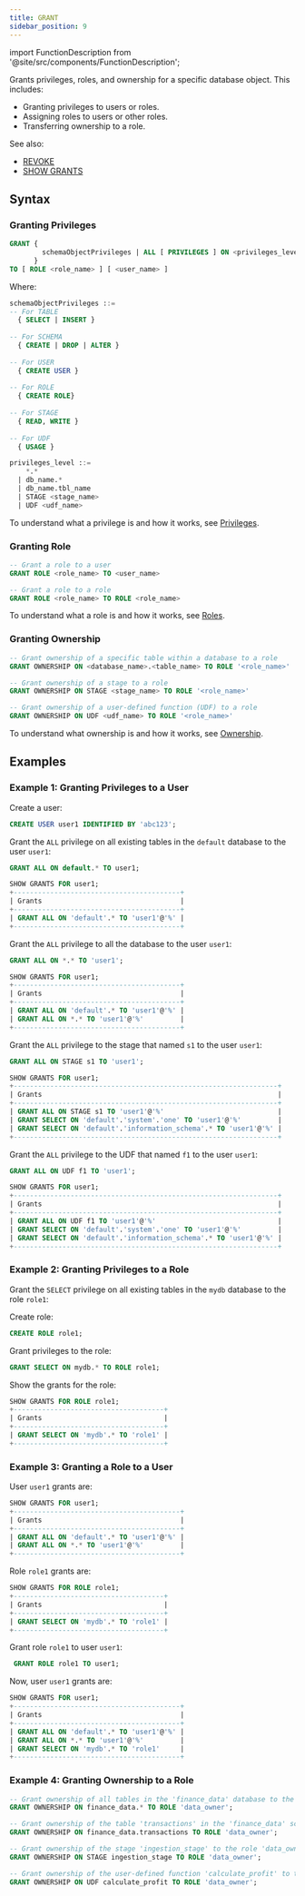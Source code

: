 ```yaml
---
title: GRANT
sidebar_position: 9
---
```

import FunctionDescription from '@site/src/components/FunctionDescription';

<FunctionDescription description="Introduced or updated: v1.2.275"/>

Grants privileges, roles, and ownership for a specific database object. This includes:

- Granting privileges to users or roles.
- Assigning roles to users or other roles.
- Transferring ownership to a role.

See also:

- [REVOKE](11-revoke.md)
- [SHOW GRANTS](22-show-grants.md)

## Syntax

### Granting Privileges

```sql
GRANT { 
        schemaObjectPrivileges | ALL [ PRIVILEGES ] ON <privileges_level>
      }
TO [ ROLE <role_name> ] [ <user_name> ]
```

Where:

```sql
schemaObjectPrivileges ::=
-- For TABLE
  { SELECT | INSERT }
  
-- For SCHEMA
  { CREATE | DROP | ALTER }
  
-- For USER
  { CREATE USER }
  
-- For ROLE
  { CREATE ROLE}
  
-- For STAGE
  { READ, WRITE }
           
-- For UDF
  { USAGE }
```

```sql
privileges_level ::=
    *.*
  | db_name.*
  | db_name.tbl_name
  | STAGE <stage_name>
  | UDF <udf_name>
```

To understand what a privilege is and how it works, see [Privileges](/guides/security/access-control/privileges).

### Granting Role

```sql
-- Grant a role to a user
GRANT ROLE <role_name> TO <user_name>

-- Grant a role to a role
GRANT ROLE <role_name> TO ROLE <role_name>
```

To understand what a role is and how it works, see [Roles](/guides/security/access-control/roles).

### Granting Ownership

```sql
-- Grant ownership of a specific table within a database to a role
GRANT OWNERSHIP ON <database_name>.<table_name> TO ROLE '<role_name>'

-- Grant ownership of a stage to a role
GRANT OWNERSHIP ON STAGE <stage_name> TO ROLE '<role_name>'

-- Grant ownership of a user-defined function (UDF) to a role
GRANT OWNERSHIP ON UDF <udf_name> TO ROLE '<role_name>'
```

To understand what ownership is and how it works, see [Ownership](/guides/security/access-control/ownership).

## Examples

### Example 1: Granting Privileges to a User

Create a user:
```sql
CREATE USER user1 IDENTIFIED BY 'abc123';
```

Grant the `ALL` privilege on all existing tables in the `default` database to the user `user1`:
 
```sql
GRANT ALL ON default.* TO user1;
```

```sql
SHOW GRANTS FOR user1;
+-----------------------------------------+
| Grants                                  |
+-----------------------------------------+
| GRANT ALL ON 'default'.* TO 'user1'@'%' |
+-----------------------------------------+
```

Grant the `ALL` privilege to all the database to the user `user1`:

```sql
GRANT ALL ON *.* TO 'user1';
```
```sql
SHOW GRANTS FOR user1;
+-----------------------------------------+
| Grants                                  |
+-----------------------------------------+
| GRANT ALL ON 'default'.* TO 'user1'@'%' |
| GRANT ALL ON *.* TO 'user1'@'%'         |
+-----------------------------------------+
```


Grant the `ALL` privilege to the stage that named `s1` to the user `user1`:

```sql
GRANT ALL ON STAGE s1 TO 'user1';
```
```sql
SHOW GRANTS FOR user1;
+-----------------------------------------------------------------+
| Grants                                                          |
+-----------------------------------------------------------------+
| GRANT ALL ON STAGE s1 TO 'user1'@'%'                            |
| GRANT SELECT ON 'default'.'system'.'one' TO 'user1'@'%'         |
| GRANT SELECT ON 'default'.'information_schema'.* TO 'user1'@'%' |
+-----------------------------------------------------------------+
```

Grant the `ALL` privilege to the UDF that named `f1` to the user `user1`:

```sql
GRANT ALL ON UDF f1 TO 'user1';
```
```sql
SHOW GRANTS FOR user1;
+-----------------------------------------------------------------+
| Grants                                                          |
+-----------------------------------------------------------------+
| GRANT ALL ON UDF f1 TO 'user1'@'%'                              |
| GRANT SELECT ON 'default'.'system'.'one' TO 'user1'@'%'         |
| GRANT SELECT ON 'default'.'information_schema'.* TO 'user1'@'%' |
+-----------------------------------------------------------------+
```

### Example 2: Granting Privileges to a Role

Grant the `SELECT` privilege on all existing tables in the `mydb` database to the role `role1`:

Create role:
```sql 
CREATE ROLE role1;
```

Grant privileges to the role:
```sql
GRANT SELECT ON mydb.* TO ROLE role1;
```

Show the grants for the role:
```sql
SHOW GRANTS FOR ROLE role1;
+-------------------------------------+
| Grants                              |
+-------------------------------------+
| GRANT SELECT ON 'mydb'.* TO 'role1' |
+-------------------------------------+
```

### Example 3: Granting a Role to a User

User `user1` grants are:
```sql
SHOW GRANTS FOR user1;
+-----------------------------------------+
| Grants                                  |
+-----------------------------------------+
| GRANT ALL ON 'default'.* TO 'user1'@'%' |
| GRANT ALL ON *.* TO 'user1'@'%'         |
+-----------------------------------------+
```

Role `role1` grants are:
```sql
SHOW GRANTS FOR ROLE role1;
+-------------------------------------+
| Grants                              |
+-------------------------------------+
| GRANT SELECT ON 'mydb'.* TO 'role1' |
+-------------------------------------+
```

Grant role `role1` to user `user1`:
```sql
 GRANT ROLE role1 TO user1;
```

Now, user `user1` grants are:
```sql
SHOW GRANTS FOR user1;
+-----------------------------------------+
| Grants                                  |
+-----------------------------------------+
| GRANT ALL ON 'default'.* TO 'user1'@'%' |
| GRANT ALL ON *.* TO 'user1'@'%'         |
| GRANT SELECT ON 'mydb'.* TO 'role1'     |
+-----------------------------------------+
```

### Example 4: Granting Ownership to a Role

```sql
-- Grant ownership of all tables in the 'finance_data' database to the role 'data_owner'
GRANT OWNERSHIP ON finance_data.* TO ROLE 'data_owner';

-- Grant ownership of the table 'transactions' in the 'finance_data' schema to the role 'data_owner'
GRANT OWNERSHIP ON finance_data.transactions TO ROLE 'data_owner';

-- Grant ownership of the stage 'ingestion_stage' to the role 'data_owner'
GRANT OWNERSHIP ON STAGE ingestion_stage TO ROLE 'data_owner';

-- Grant ownership of the user-defined function 'calculate_profit' to the role 'data_owner'
GRANT OWNERSHIP ON UDF calculate_profit TO ROLE 'data_owner';
```